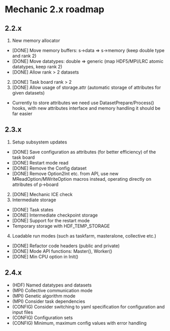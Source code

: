 Mechanic 2.x roadmap
====================

2.2.x
-----

1. New memory allocator
  - [DONE] Move memory buffers: s->data => s->memory (keep double type and rank 2)
  - [DONE] Move datatypes: double => generic (map HDF5/MPI/LRC atomic datatypes, keep rank 2)
  - [DONE] Allow rank > 2 datasets
2. [DONE] Task board rank > 2
3. [DONE] Allow usage of storage.attr (automatic storage of attributes for given datasets)
  - Currently to store attributes we need use DatasetPrepare/Process() hooks, with new
    attributes interface and memory handling it should be far easier

2.3.x
-----

1. Setup subsystem updates
  - [DONE] Save configuration as attributes (for better efficiency) of the task board
  - [DONE] Restart mode read 
  - [DONE] Remove the Config dataset
  - [DONE] Remove Option2Int etc. from API, use new MReadOption/MWriteOption macros instead,
    operating directly on attributes of p->board
2. [DONE] Mechanic ICE check 
3. Intermediate storage
  - [DONE] Task states
  - [DONE] Intermediate checkpoint storage
  - [DONE] Support for the restart mode
  - Temporary storage with HDF_TEMP_STORAGE
4. Loadable run modes (such as taskfarm, masteralone, collective etc.)
  - [DONE] Refactor code headers (public and private)
  - [DONE] Mode API functions: Master(), Worker()
  - [DONE] Min CPU option in Init() 

2.4.x
-----

- (HDF) Named datatypes and datasets
- (MPI) Collective communication mode
- (MPI) Genetic algorithm mode
- (MPI) Consider task dependencies
- (CONFIG) Consider switching to yaml specification for configuration and input files
- (CONFIG) Configuration sets
- (CONFIG) Minimum, maximum config values with error handling

